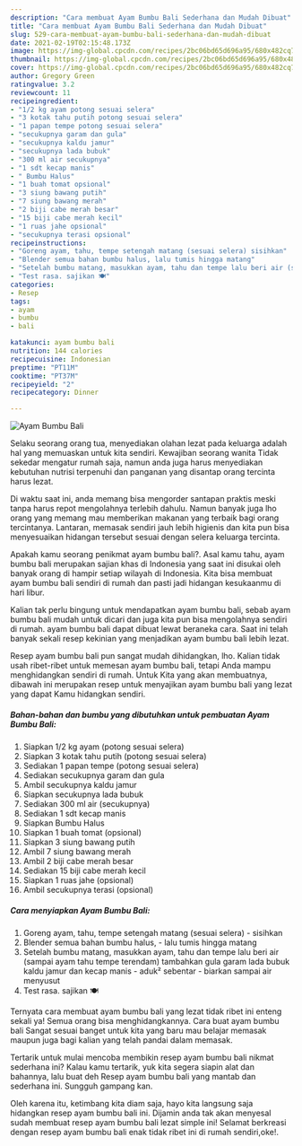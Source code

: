 ```yaml
---
description: "Cara membuat Ayam Bumbu Bali Sederhana dan Mudah Dibuat"
title: "Cara membuat Ayam Bumbu Bali Sederhana dan Mudah Dibuat"
slug: 529-cara-membuat-ayam-bumbu-bali-sederhana-dan-mudah-dibuat
date: 2021-02-19T02:15:48.173Z
image: https://img-global.cpcdn.com/recipes/2bc06bd65d696a95/680x482cq70/ayam-bumbu-bali-foto-resep-utama.jpg
thumbnail: https://img-global.cpcdn.com/recipes/2bc06bd65d696a95/680x482cq70/ayam-bumbu-bali-foto-resep-utama.jpg
cover: https://img-global.cpcdn.com/recipes/2bc06bd65d696a95/680x482cq70/ayam-bumbu-bali-foto-resep-utama.jpg
author: Gregory Green
ratingvalue: 3.2
reviewcount: 11
recipeingredient:
- "1/2 kg ayam potong sesuai selera"
- "3 kotak tahu putih potong sesuai selera"
- "1 papan tempe potong sesuai selera"
- "secukupnya garam dan gula"
- "secukupnya kaldu jamur"
- "secukupnya lada bubuk"
- "300 ml air secukupnya"
- "1 sdt kecap manis"
- " Bumbu Halus"
- "1 buah tomat opsional"
- "3 siung bawang putih"
- "7 siung bawang merah"
- "2 biji cabe merah besar"
- "15 biji cabe merah kecil"
- "1 ruas jahe opsional"
- "secukupnya terasi opsional"
recipeinstructions:
- "Goreng ayam, tahu, tempe setengah matang (sesuai selera) sisihkan"
- "Blender semua bahan bumbu halus, lalu tumis hingga matang"
- "Setelah bumbu matang, masukkan ayam, tahu dan tempe lalu beri air (sampai ayam tahu tempe terendam) tambahkan gula garam lada bubuk kaldu jamur dan kecap manis aduk² sebentar biarkan sampai air menyusut"
- "Test rasa. sajikan 🍽"
categories:
- Resep
tags:
- ayam
- bumbu
- bali

katakunci: ayam bumbu bali 
nutrition: 144 calories
recipecuisine: Indonesian
preptime: "PT11M"
cooktime: "PT37M"
recipeyield: "2"
recipecategory: Dinner

---
```



![Ayam Bumbu Bali](https://img-global.cpcdn.com/recipes/2bc06bd65d696a95/680x482cq70/ayam-bumbu-bali-foto-resep-utama.jpg)

Selaku seorang orang tua, menyediakan olahan lezat pada keluarga adalah hal yang memuaskan untuk kita sendiri. Kewajiban seorang  wanita Tidak sekedar mengatur rumah saja, namun anda juga harus menyediakan kebutuhan nutrisi terpenuhi dan panganan yang disantap orang tercinta harus lezat.

Di waktu  saat ini, anda memang bisa mengorder santapan praktis meski tanpa harus repot mengolahnya terlebih dahulu. Namun banyak juga lho orang yang memang mau memberikan makanan yang terbaik bagi orang tercintanya. Lantaran, memasak sendiri jauh lebih higienis dan kita pun bisa menyesuaikan hidangan tersebut sesuai dengan selera keluarga tercinta. 



Apakah kamu seorang penikmat ayam bumbu bali?. Asal kamu tahu, ayam bumbu bali merupakan sajian khas di Indonesia yang saat ini disukai oleh banyak orang di hampir setiap wilayah di Indonesia. Kita bisa membuat ayam bumbu bali sendiri di rumah dan pasti jadi hidangan kesukaanmu di hari libur.

Kalian tak perlu bingung untuk mendapatkan ayam bumbu bali, sebab ayam bumbu bali mudah untuk dicari dan juga kita pun bisa mengolahnya sendiri di rumah. ayam bumbu bali dapat dibuat lewat beraneka cara. Saat ini telah banyak sekali resep kekinian yang menjadikan ayam bumbu bali lebih lezat.

Resep ayam bumbu bali pun sangat mudah dihidangkan, lho. Kalian tidak usah ribet-ribet untuk memesan ayam bumbu bali, tetapi Anda mampu menghidangkan sendiri di rumah. Untuk Kita yang akan membuatnya, dibawah ini merupakan resep untuk menyajikan ayam bumbu bali yang lezat yang dapat Kamu hidangkan sendiri.

<!--inarticleads1-->

##### Bahan-bahan dan bumbu yang dibutuhkan untuk pembuatan Ayam Bumbu Bali:

1. Siapkan 1/2 kg ayam (potong sesuai selera)
1. Siapkan 3 kotak tahu putih (potong sesuai selera)
1. Sediakan 1 papan tempe (potong sesuai selera)
1. Sediakan secukupnya garam dan gula
1. Ambil secukupnya kaldu jamur
1. Siapkan secukupnya lada bubuk
1. Sediakan 300 ml air (secukupnya)
1. Sediakan 1 sdt kecap manis
1. Siapkan  Bumbu Halus
1. Siapkan 1 buah tomat (opsional)
1. Siapkan 3 siung bawang putih
1. Ambil 7 siung bawang merah
1. Ambil 2 biji cabe merah besar
1. Sediakan 15 biji cabe merah kecil
1. Siapkan 1 ruas jahe (opsional)
1. Ambil secukupnya terasi (opsional)




<!--inarticleads2-->

##### Cara menyiapkan Ayam Bumbu Bali:

1. Goreng ayam, tahu, tempe setengah matang (sesuai selera) - sisihkan
1. Blender semua bahan bumbu halus, - lalu tumis hingga matang
1. Setelah bumbu matang, masukkan ayam, tahu dan tempe lalu beri air (sampai ayam tahu tempe terendam) tambahkan gula garam lada bubuk kaldu jamur dan kecap manis - aduk² sebentar - biarkan sampai air menyusut
1. Test rasa. sajikan 🍽




Ternyata cara membuat ayam bumbu bali yang lezat tidak ribet ini enteng sekali ya! Semua orang bisa menghidangkannya. Cara buat ayam bumbu bali Sangat sesuai banget untuk kita yang baru mau belajar memasak maupun juga bagi kalian yang telah pandai dalam memasak.

Tertarik untuk mulai mencoba membikin resep ayam bumbu bali nikmat sederhana ini? Kalau kamu tertarik, yuk kita segera siapin alat dan bahannya, lalu buat deh Resep ayam bumbu bali yang mantab dan sederhana ini. Sungguh gampang kan. 

Oleh karena itu, ketimbang kita diam saja, hayo kita langsung saja hidangkan resep ayam bumbu bali ini. Dijamin anda tak akan menyesal sudah membuat resep ayam bumbu bali lezat simple ini! Selamat berkreasi dengan resep ayam bumbu bali enak tidak ribet ini di rumah sendiri,oke!.

